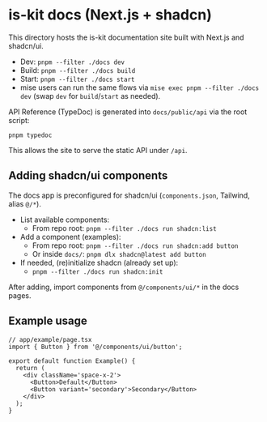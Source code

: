 # is-kit docs (Next.js + shadcn)

This directory hosts the is-kit documentation site built with Next.js and shadcn/ui.

- Dev: `pnpm --filter ./docs dev`
- Build: `pnpm --filter ./docs build`
- Start: `pnpm --filter ./docs start`
- mise users can run the same flows via `mise exec pnpm --filter ./docs dev` (swap `dev` for `build`/`start` as needed).

API Reference (TypeDoc) is generated into `docs/public/api` via the root script:

```
pnpm typedoc
```

This allows the site to serve the static API under `/api`.

## Adding shadcn/ui components

The docs app is preconfigured for shadcn/ui (`components.json`, Tailwind, alias `@/*`).

- List available components:
  - From repo root: `pnpm --filter ./docs run shadcn:list`
- Add a component (examples):
  - From repo root: `pnpm --filter ./docs run shadcn:add button`
  - Or inside `docs/`: `pnpm dlx shadcn@latest add button`
- If needed, (re)initialize shadcn (already set up):
  - `pnpm --filter ./docs run shadcn:init`

After adding, import components from `@/components/ui/*` in the docs pages.

## Example usage

```tsx
// app/example/page.tsx
import { Button } from '@/components/ui/button';

export default function Example() {
  return (
    <div className='space-x-2'>
      <Button>Default</Button>
      <Button variant='secondary'>Secondary</Button>
    </div>
  );
}
```
